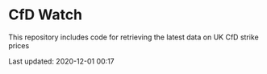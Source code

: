 # CfD Watch

This repository includes code for retrieving the latest data on UK CfD strike prices

Last updated: 2020-12-01 00:17

